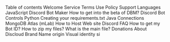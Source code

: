 Table of contents
Welcome
Service Terms
Use Policy
Support
Languages
JavaScript
Discord Bot Maker
How to get into the beta of DBM?
Discord Bot Controls
Python
Creating your requirements.txt
Java
Connections
MongoDB Atlas (mLab)
How to Host
Web site
Discord
FAQ
How to get my Bot ID?
How to zip my files?
What is the main file?
Donations
About
Discloud Brand
Name origin
Visual identity
si
